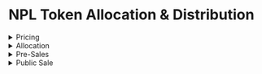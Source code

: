 # NPL Token Allocation & Distribution

<details>

<summary>Pricing</summary>

The base price of 1 NPL Token is 0.65 USDT (Rp. 10,000)

</details>

<details>

<summary>Allocation</summary>

On BEP-20, only 15,000,000 NPL Tokens (15 million NPL) were minted.

5,250,000 NPL have been released to the general market, representing 35% of our commitment to release during Pre-sale.

750,000 NPL or the equivalent of 5% is allocated for pool reward activities.

750,000 NPL or equivalent to 5% is allocated for supply needs at CEX.

750,000 NPL or the equivalent of 5% is allocated for supply needs at DEX.

2,250,000 NPL released for ecosystem development, equivalent to 15%

1,500,000 NPL released for partner development, equivalent to 10%

1,500,000 NPL allocated for marketing activities, equivalent to 10%

2,250,000 NPL allocated for system development, equivalent to 15%

</details>

<details>

<summary>Pre-Sales</summary>

In the Pre-Sale, only 5,250,000 NPL Tokens will be available. The Pre-Sale will run from December 2022 to February 2022, or until the token supply is sold.

During the Pre-Sale period, the developer will pay commissions directly to anyone who can invite their community to purchase NPL Tokens. The commission is calculated as a percentage of the total token purchases made by the community. The commission will be paid in US dollars.

NPL Tokens will be distributed in three stages during the Pre-sale stage, with 30% distributed on D-1 before the start of the Public Sale on PancakeSwap, 30% distributed +30 days after the start of the Public Sale, and 40% distributed +60 days after the start of the Public Sale.

</details>

<details>

<summary>Public Sale</summary>

The Public Sale occurs after the supply in the Pre-Sale stage has been exceeded or after the Pre-Sale stage has been completed for 30 days. During the Public Sale stage, we will distribute tokens through PancakeSwap. We will give hourly rewards worth 3% of the total volume of buying and selling transactions that apply at that hour to anyone who buys NPL Tokens at this stage. The award is in the form of BUSD, which will be automatically transferred to the recipient's Wallet.

</details>
